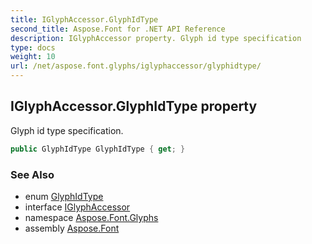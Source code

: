 ```yaml
---
title: IGlyphAccessor.GlyphIdType
second_title: Aspose.Font for .NET API Reference
description: IGlyphAccessor property. Glyph id type specification
type: docs
weight: 10
url: /net/aspose.font.glyphs/iglyphaccessor/glyphidtype/
---
```

## IGlyphAccessor.GlyphIdType property

Glyph id type specification.

```csharp
public GlyphIdType GlyphIdType { get; }
```

### See Also

* enum [GlyphIdType](../../glyphidtype/)
* interface [IGlyphAccessor](../)
* namespace [Aspose.Font.Glyphs](../../../aspose.font.glyphs/)
* assembly [Aspose.Font](../../../)


